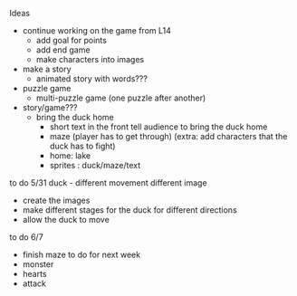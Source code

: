Ideas
- continue working on the game from L14
    - add goal for points
    - add end game
    - make characters into images
- make a story
    - animated story with words???
- puzzle game
    - multi-puzzle game (one puzzle after another)
- story/game???
    - bring the duck home
        - short text in the front tell audience to bring the duck home
        - maze (player has to get through) (extra: add characters that the duck has to fight)
        - home: lake
        - sprites : duck/maze/text
        

to do 5/31
duck - different movement different image 
- create the images
- make different stages for the duck for different directions
- allow the duck to move

to do 6/7
- finish maze
to do for next week
- monster
- hearts
- attack